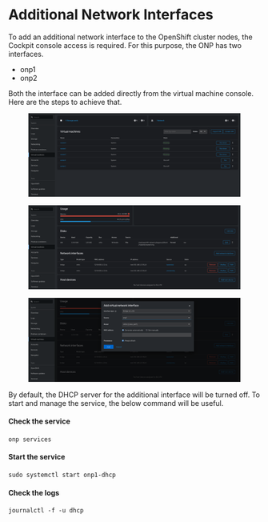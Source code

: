 # Additional Network Interfaces

To add an additional network interface to the OpenShift cluster nodes, the Cockpit console access is required. For this purpose, the ONP has two interfaces.

* onp1
* onp2

Both the interface can be added directly from the virtual machine console. Here are the steps to achieve that.

<figure><img src="../.gitbook/assets/image (14).png" alt=""><figcaption></figcaption></figure>

<figure><img src="../.gitbook/assets/image (10).png" alt=""><figcaption></figcaption></figure>

<figure><img src="../.gitbook/assets/image (4).png" alt=""><figcaption></figcaption></figure>

By default, the DHCP server for the additional interface will be turned off. To start and manage the service, the below command will be useful.

#### Check the service

```
onp services
```

#### Start the service

```
sudo systemctl start onp1-dhcp
```

#### Check the logs

```
journalctl -f -u dhcp
```
